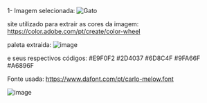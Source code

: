 1- Imagem selecionada:
![Gato](https://user-images.githubusercontent.com/89472795/140332235-5a40e7f1-9bcf-448c-abea-798f5b857877.jpg)

site utilizado para extrair as cores da imagem:
https://color.adobe.com/pt/create/color-wheel

paleta extraida: ![image](https://user-images.githubusercontent.com/89472795/140334137-6af026a9-6dcb-49c1-a38a-59778a7e55c0.png)

e seus respectivos códigos: 
#E9F0F2
#2D4037
#6D8C4F
#9FA66F
#A6896F

Fonte usada: https://www.dafont.com/pt/carlo-melow.font

![image](https://user-images.githubusercontent.com/89472795/140339431-bc8de94a-2d93-4dad-a145-64d473aea194.png)

